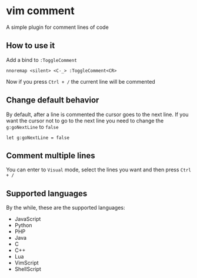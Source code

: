 # vim comment

A simple plugin for comment lines of code

## How to use it

Add a bind to ```:ToggleComment```
```vim
nnoremap <silent> <C-_> :ToggleComment<CR>
```
Now if you press ```Ctrl + /``` the current line will be commented

## Change default behavior

By default, after a line is commented the cursor goes to the next line.
If you want the cursor not to go to the next line you need to change the ```g:goNextLine``` to ```false```
```vim
let g:goNextLine = false
```

## Comment multiple lines

You can enter to ```Visual``` mode, select the lines you want and then press ```Ctrl + /```

## Supported languages

By the while, these are the supported languages:
* JavaScript
* Python
* PHP
* Java
* C
* C++
* Lua
* VimScript
* ShellScript